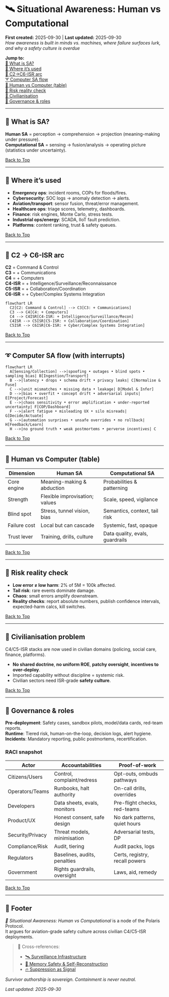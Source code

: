 # 🛰️ Situational Awareness: Human vs Computational
**First created:** 2025-09-30 | **Last updated:** 2025-09-30  
*How awareness is built in minds vs. machines, where failure surfaces lurk, and why a safety culture is overdue*

<a id="top"></a>
**Jump to:**  
[ 🧠 What is SA?](#what-is-sa)  
[ 🦁 Where it’s used](#industry-uses)  
[ 🐝 C2→C6-ISR arc](#c2-c6-isr)  
[ ➰ Computer SA flow](#computer-flow)  
[ 📠 Human vs Computer (table)](#human-vs-computer-table)  
[ 🐍 Risk reality check](#risk-reality)  
[ 🚨 Civilianisation](#civilianisation)  
[ 👑 Governance & roles](#governance)  

---

## 🧠 What is SA?
<a id="what-is-sa"></a>

**Human SA** = perception → comprehension → projection (meaning-making under pressure).  
**Computational SA** = sensing → fusion/analysis → operating picture (statistics under uncertainty).  

[Back to Top](#top)

---

## 🦁 Where it’s used
<a id="industry-uses"></a>

- **Emergency ops**: incident rooms, COPs for floods/fires.  
- **Cybersecurity**: SOC logs → anomaly detection → alerts.  
- **Aviation/transport**: sensor fusion, threat/error management.  
- **Healthcare ops**: triage scores, telemetry, dashboards.  
- **Finance**: risk engines, Monte Carlo, stress tests.  
- **Industrial ops/energy**: SCADA, IIoT fault prediction.  
- **Platforms**: content ranking, trust & safety queues.  

[Back to Top](#top)

---

## 🐝 C2 → C6-ISR arc
<a id="c2-c6-isr"></a>

**C2** = Command & Control  
**C3** = + Communications  
**C4** = + Computers  
**C4-ISR** = + Intelligence/Surveillance/Reconnaissance  
**C5-ISR** = + Collaboration/Coordination  
**C6-ISR** = + Cyber/Complex Systems Integration  

```mermaid
flowchart LR
  C2[C2: Command & Control] --> C3[C3: + Communications]
  C3 --> C4[C4: + Computers]
  C4 --> C4ISR[C4-ISR: + Intelligence/Surveillance/Recon]
  C4ISR --> C5ISR[C5-ISR: + Collaboration/Coordination]
  C5ISR --> C6ISR[C6-ISR: + Cyber/Complex Systems Integration]
```

[Back to Top](#top)

---

## ➰ Computer SA flow (with interrupts)
<a id="computer-flow"></a>

```mermaid
flowchart LR
  A[Sensing/Collection] -->|spoofing • outages • blind spots • sampling bias| B[Ingestion/Transport]
  B -->|latency • drops • schema drift • privacy leaks| C[Normalise & Fuse]
  C -->|unit mismatches • missing data • leakage| D[Model & Infer]
  D -->|bias • overfit • concept drift • adversarial inputs| E[Project/Forecast]
  E -->|chaos sensitivity • error amplification • under-reported uncertainty| F[COP/Dashboard]
  F -->|alert fatigue • misleading UX • silo misreads| G[Decide/Actuate]
  G -->|automation surprises • unsafe overrides • no rollback| H[Feedback/Learn]
  H -->|no ground truth • weak postmortems • perverse incentives| C
```

[Back to Top](#top)

---

## 📠 Human vs Computer (table)
<a id="human-vs-computer-table"></a>

| Dimension | Human SA | Computational SA |
|---|---|---|
| Core engine | Meaning-making & abduction | Probabilities & patterning |
| Strength | Flexible improvisation; values | Scale, speed, vigilance |
| Blind spot | Stress, tunnel vision, bias | Semantics, context, tail risk |
| Failure cost | Local but can cascade | Systemic, fast, opaque |
| Trust lever | Training, drills, culture | Data quality, evals, guardrails |

[Back to Top](#top)

---

## 🐍 Risk reality check
<a id="risk-reality"></a>

- **Low error ≠ low harm**: 2% of 5M = 100k affected.  
- **Tail risk**: rare events dominate damage.  
- **Chaos**: small errors amplify downstream.  
- **Reality checks**: report absolute numbers, publish confidence intervals, expected-harm calcs, kill switches.  

[Back to Top](#top)

---

## 🚨 Civilianisation problem
<a id="civilianisation"></a>

C4/C5-ISR stacks are now used in civilian domains (policing, social care, finance, platforms).  
- **No shared doctrine**, **no uniform ROE**, **patchy oversight**, **incentives to over-deploy**.  
- Imported capability without discipline = systemic risk.  
- Civilian sectors need ISR-grade **safety culture**.  

[Back to Top](#top)

---

## 👑 Governance & roles
<a id="governance"></a>

**Pre-deployment**: Safety cases, sandbox pilots, model/data cards, red-team reports.  
**Runtime**: Tiered risk, human-on-the-loop, decision logs, alert hygiene.  
**Incidents**: Mandatory reporting, public postmortems, recertification.  

### RACI snapshot
| Actor | Accountabilities | Proof-of-work |
|---|---|---|
| Citizens/Users | Control, complaint/redress | Opt-outs, ombuds pathways |
| Operators/Teams | Runbooks, halt authority | On-call drills, overrides |
| Developers | Data sheets, evals, monitors | Pre-flight checks, red-teams |
| Product/UX | Honest consent, safe design | No dark patterns, quiet hours |
| Security/Privacy | Threat models, minimisation | Adversarial tests, DP |
| Compliance/Risk | Audit, tiering | Audit packs, logs |
| Regulators | Baselines, audits, penalties | Certs, registry, recall powers |
| Government | Rights guardrails, oversight | Laws, aid, remedy |

[Back to Top](#top)

---

## 🏮 Footer  

*🧭 Situational Awareness: Human vs Computational* is a node of the Polaris Protocol.  
It argues for aviation-grade safety culture across civilian C4/C5-ISR deployments.  

> 📡 Cross-references:  
> - [🛰️ Surveillance Infrastructure](../)  
> - [🧠 Memory Safety & Self-Reconstruction](../🧠_memory_safety_self_reconstruction.md)  
> - [🔥 Suppression as Signal](../)  

*Survivor authorship is sovereign. Containment is never neutral.*  

_Last updated: 2025-09-30_  
